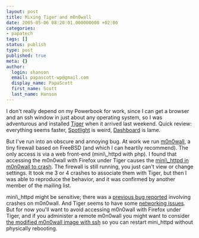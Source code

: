 ```yaml
---
layout: post
title: Mixing Tiger and m0n0wall
date: 2005-05-06 08:20:01.000000000 +02:00
categories:
- papatech
tags: []
status: publish
type: post
published: true
meta: {}
author:
  login: shanson
  email: papascott-wp@gmail.com
  display_name: PapaScott
  first_name: Scott
  last_name: Hanson
---
```

<p>I don't really depend on my Powerbook for work, since I can get a browser and an ssh window in just about any operating system, so I was adventurous and installed <a href="http://www.apple.com/macosx/">Tiger</a> when it arrived last weekend. Quick review: everything seems faster, <a href="http://www.apple.com/macosx/features/spotlight/">Spotlight</a> is weird, <a href="http://www.apple.com/macosx/features/dashboard/">Dashboard</a> is lame.</p>
<p>But I've run into an obscure and annoying bug. At work we run <a href="http://m0n0.ch/wall/">m0n0wall</a>, a tiny firewall based on FreeBSD (and which I can heartily recommend). The only access is via a web front-end (mini\_httpd with php).  I found that accessing the m0n0wall with Firefox under Tiger causes the <a href="http://comments.gmane.org/gmane.comp.security.firewalls.m0n0wall/16455" title="gmane.comp.security.firewalls.m0n0wall">mini\_httpd in m0n0wall to crash</a>. The firewall is still running, you just can't view or change settings. It took me 3 or 4 crashes to associate them with Tiger, but then I was able to reproduce the behavior, and it was confirmed by another member of the mailing list.</p>
<p>mini\_httpd might be sensitive; there was a <a href="http://comments.gmane.org/gmane.comp.security.firewalls.m0n0wall/7298">previous bug reported</a> involving crashes on m0n0wall. And Tiger seems to have some <a href="http://news.zdnet.co.uk/communications/networks/0,39020345,39197135,00.htm" title="Networking firms lash out at Tiger - ZDNet UK News">networking issues</a>. But for now you'll want to avoid accessing m0n0wall with Firefox under Tiger, and if you administer a remote m0n0wall you might want to consider <a href="http://www.xs4all.nl/~fredmol/m0n0/">the modified m0n0wall image with ssh</a> so you can restart mini_httpd without physically rebooting.</p>
